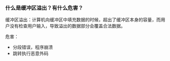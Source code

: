 ### 什么是缓冲区溢出？有什么危害？

缓冲区溢出：计算机向缓冲区中填充数据的时候，超出了缓冲区本身的容量，而用户没有检查用户输入，导致溢出的数据部分会覆盖合法数据。

危害：

- 分段错误，程序崩溃
- 跳转执行恶意外码